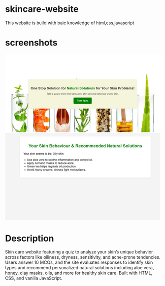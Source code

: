 # skincare-website
This website is build with baic knowledge of html,css,javascript
# screenshots
![image alt](https://github.com/Gauthami07/skincare-website/blob/57d6669399d372aef339879ef9fbfae550a6e24e/Screenshot%202025-06-30%20080946.png)
![image alt](https://github.com/Gauthami07/skincare-website/blob/36272615d1920212683b084daf3143003d07cd84/Screenshot%202025-06-30%20081207.png)
# Description
Skin care website featuring a quiz to analyze your skin’s unique behavior across factors like oiliness, dryness, sensitivity, and acne-prone tendencies. Users answer 10 MCQs, and the site evaluates responses to identify skin types and recommend personalized natural solutions including aloe vera, honey, clay masks, oils, and more for healthy skin care. Built with HTML, CSS, and vanilla JavaScript.
